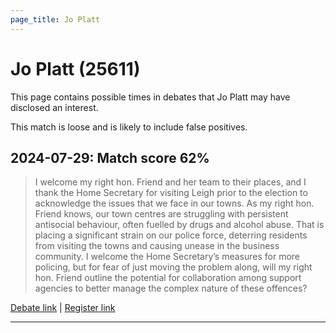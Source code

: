 ```yaml
---
page_title: Jo Platt
---
```


# Jo Platt  (25611)

This page contains possible times in debates that Jo Platt may have disclosed an interest.

This match is loose and is likely to include false positives. 



## 2024-07-29: Match score 62%

>I welcome my right hon. Friend and her team to their places, and I thank the Home Secretary for visiting Leigh prior to the election to acknowledge the issues that we face in our towns. As my right hon. Friend knows, our town centres are struggling with persistent antisocial behaviour, often fuelled by drugs and alcohol abuse. That is placing a significant strain on our police force, deterring residents from visiting the towns and causing unease in the business community. I welcome the Home Secretary’s measures for more policing, but for fear of just moving the problem along, will my right hon. Friend outline the potential for collaboration among support agencies to better manage the complex nature of these offences?

[Debate link](https://www.theyworkforyou.com/debates/?id=2024-07-29c.1023.4) | [Register link](https://www.theyworkforyou.com/mp/25611/register)


---

